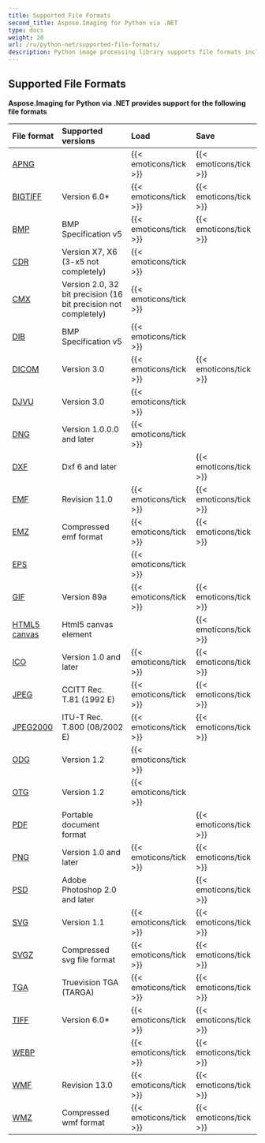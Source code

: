 ```yaml
---
title: Supported File Formats
second_title: Aspose.Imaging for Python via .NET
type: docs
weight: 20
url: /ru/python-net/supported-file-formats/
description: Python image processing library supports file formats including BMP, GIF, DICOM, DJVU, DNG, EMF, JPEG, ODG, PNG, PSD, TIFF, PDF, EPS, SVG and others.
---
```


## **Supported File Formats**
**Aspose.Imaging for Python via .NET provides support for the following file formats**

|**File format**|**Supported versions**|**Load**|**Save**|
| :- | :- | :- | :- |
|[APNG](https://docs.fileformat.com/image/apng/)| |{{< emoticons/tick >}}|{{< emoticons/tick >}}|
|[BIGTIFF](https://www.awaresystems.be/imaging/tiff/bigtiff.html)|Version 6.0*|{{< emoticons/tick >}}|{{< emoticons/tick >}}|
|[BMP](https://docs.fileformat.com/image/bmp/)|BMP Specification v5|{{< emoticons/tick >}}|{{< emoticons/tick >}}|
|[CDR](https://docs.fileformat.com/image/cdr/)|Version X7, X6 (3-x5 not completely)|{{< emoticons/tick >}}| |
|[CMX](https://docs.fileformat.com/image/cmx/)|Version 2.0, 32 bit precision (16 bit precision not completely)|{{< emoticons/tick >}}| |
|[DIB](https://docs.fileformat.com/image/dib/)|BMP Specification v5|{{< emoticons/tick >}}| |
|[DICOM](https://docs.fileformat.com/image/dicom/)|Version 3.0|{{< emoticons/tick >}}|{{< emoticons/tick >}}|
|[DJVU](https://docs.fileformat.com/image/djvu/)|Version 3.0|{{< emoticons/tick >}}| |
|[DNG](https://docs.fileformat.com/image/dng/)|Version 1.0.0.0 and later|{{< emoticons/tick >}}| |
|[DXF](https://docs.fileformat.com/cad/dxf/)|Dxf 6 and later| |{{< emoticons/tick >}}|
|[EMF](https://docs.fileformat.com/image/emf/)|Revision 11.0|{{< emoticons/tick >}}|{{< emoticons/tick >}}|
|[EMZ](https://docs.fileformat.com/image/emz/)|Compressed emf format|{{< emoticons/tick >}}|{{< emoticons/tick >}}|
|[EPS](https://docs.fileformat.com/page-description-language/eps/)| |{{< emoticons/tick >}}| |
|[GIF](https://docs.fileformat.com/image/gif/)|Version 89a|{{< emoticons/tick >}}|{{< emoticons/tick >}}|
|[HTML5 canvas](https://docs.fileformat.com/web/html/)|Html5 canvas element| |{{< emoticons/tick >}}|
|[ICO](https://docs.fileformat.com/image/ico/)|Version 1.0 and later|{{< emoticons/tick >}}|{{< emoticons/tick >}}|
|[JPEG](https://docs.fileformat.com/image/jpeg/)|CCITT Rec. T.81 (1992 E)|{{< emoticons/tick >}}|{{< emoticons/tick >}}|
|[JPEG2000](https://docs.fileformat.com/image/jp2/)|ITU-T Rec. T.800 (08/2002 E)|{{< emoticons/tick >}}|{{< emoticons/tick >}}|
|[ODG](https://docs.fileformat.com/image/odg/)|Version 1.2|{{< emoticons/tick >}}| |
|[OTG](https://docs.fileformat.com/image/otg/)|Version 1.2|{{< emoticons/tick >}}| |
|[PDF](https://docs.fileformat.com/pdf/)|Portable document format| |{{< emoticons/tick >}}|
|[PNG](https://docs.fileformat.com/image/png/)|Version 1.0 and later|{{< emoticons/tick >}}|{{< emoticons/tick >}}|
|[PSD](https://docs.fileformat.com/image/psd/)|Adobe Photoshop 2.0 and later| |{{< emoticons/tick >}}|
|[SVG](https://docs.fileformat.com/page-description-language/svg/)|Version 1.1|{{< emoticons/tick >}}|{{< emoticons/tick >}}|
|[SVGZ](https://docs.fileformat.com/image/svgz/)|Compressed svg file format|{{< emoticons/tick >}}|{{< emoticons/tick >}}|
|[TGA](https://docs.fileformat.com/image/tga/)|Truevision TGA (TARGA)|{{< emoticons/tick >}}|{{< emoticons/tick >}}|
|[TIFF](https://docs.fileformat.com/image/tiff/)|Version 6.0*|{{< emoticons/tick >}}|{{< emoticons/tick >}}|
|[WEBP](https://docs.fileformat.com/image/webp/)| |{{< emoticons/tick >}}|{{< emoticons/tick >}}|
|[WMF](https://docs.fileformat.com/image/wmf/)|Revision 13.0|{{< emoticons/tick >}}|{{< emoticons/tick >}}|
|[WMZ](https://docs.fileformat.com/image/wmz/)|Compressed wmf format|{{< emoticons/tick >}}|{{< emoticons/tick >}}|
